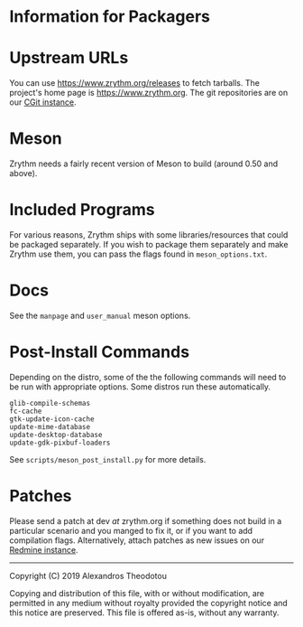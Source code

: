 Information for Packagers
=========================

# Upstream URLs

You can use
https://www.zrythm.org/releases
to fetch tarballs. The project's home page is
https://www.zrythm.org. The git repositories are
on our [CGit instance](https://git.zrythm.org/cgit/).

# Meson

Zrythm needs a fairly recent version of Meson to build 
(around 0.50 and above).

# Included Programs

For various reasons, Zrythm ships with some libraries/resources
that could be packaged separately. If you wish to package
them separately and make Zrythm use them, you can pass the
flags found in `meson_options.txt`.

# Docs

See the `manpage` and `user_manual` meson options.

# Post-Install Commands

Depending on the distro, some of the
the following commands will need to be run with
appropriate options. Some distros run these
automatically.

    glib-compile-schemas
    fc-cache
    gtk-update-icon-cache
    update-mime-database
    update-desktop-database
    update-gdk-pixbuf-loaders

See `scripts/meson_post_install.py` for more
details.

# Patches

Please send a patch at dev _at_ zrythm.org if something does not build
in a particular scenario and you manged to fix it, or
if you want to add compilation flags. Alternatively,
attach patches as new issues on our
[Redmine instance](https://redmine.zrythm.org/projects/zrythm/issues).

----

Copyright (C) 2019 Alexandros Theodotou

Copying and distribution of this file, with or without modification,
are permitted in any medium without royalty provided the copyright
notice and this notice are preserved.  This file is offered as-is,
without any warranty.
